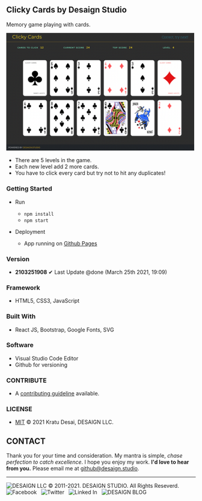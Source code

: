## Clicky Cards by Desaign Studio

Memory game playing with cards.

<img src="./SS1.png" alt="Screen Shot" width="500">

- There are 5 levels in the game.
- Each new level add 2 more cards.
- You have to click every card but try not to hit any duplicates!

### Getting Started

- Run 
    - ```npm install```
    - ```npm start```

- Deployment
    - App running on [Github Pages](https://kratuvwxyz.github.io/Clicky-Cards/)

### Version

- **2103251908**
✔ Last Update @done (March 25th 2021, 19:09)

### Framework

- HTML5, CSS3, JavaScript

### Built With

- React JS, Bootstrap, Google Fonts, SVG

### Software

- Visual Studio Code Editor
- Github for versioning

### CONTRIBUTE

- A [contributing guideline](https://github.com/kratuvwxyz/CONTRIBUTE) available.

### LICENSE

- [MIT](https://github.com/kratuvwxyz/LICENSE) © 2021 Kratu Desai, DESAIGN LLC.

## CONTACT

Thank you for your time and consideration. My mantra is simple, *chase perfection to catch excellence*. I hope you enjoy my work. **I'd love to hear from you.** Please email me at <a href="mailto:github@desaign.studio?Subject=Message from Github">github@desaign.studio</a>.

<hr/>

<img src="https://desaign.app/clients/cli/images/logo/desaign-logo-black.png" alt="DESAIGN LLC" width="250px"/> &copy; 2011-2021. <a href="https://desaign.app" target="_blank" style="text-decoration:none;">DESAIGN STUDIO</a>. All Rights Reseverd. &#160;
<a href="https://www.facebook.com/desaignstudio" target="_blank" style="text-decoration:none;"><img src="https://desaign.app/clients/cli/images/1x/facebook.png" alt="Facebook" width="25" /></a> &#160;
<a href="https://www.twitter.com/desaignstudio" target="_blank" style="text-decoration:none;"><img src="https://desaign.app/clients/cli/images/1x/twitter.png" alt="Twitter" width="25" /></a> &#160;
<a href="https://www.linkedin.com/company/desaignstudio" target="_blank" style="text-decoration:none;"><img src="https://desaign.app/clients/cli/images/1x/linkedin.png" alt="Linked In" width="25" /></a> &#160;
<a href="https://desaigner.info" target="_blank" style="text-decoration:none;"><img src="https://desaign.app/clients/cli/images/1x/blog.png" alt="DESAIGN BLOG" width="25" /></a> &#160;

